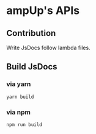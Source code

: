# ampUp's APIs

## Contribution
  Write JsDocs follow lambda files.

## Build JsDocs
### via yarn 
```
yarn build
```

### via npm
```
npm run build
```